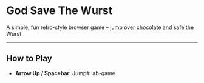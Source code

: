 # God Save The Wurst

A simple, fun retro-style browser game – jump over chocolate and safe the Wurst

---

##  How to Play

-  **Arrow Up / Spacebar**: Jump# lab-game
